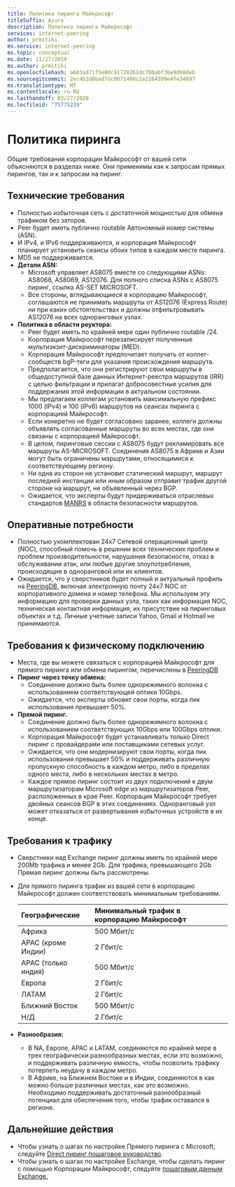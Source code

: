 ```yaml
---
title: Политика пиринга Майкрософт
titleSuffix: Azure
description: Политика пиринга Майкрософт
services: internet-peering
author: prmitiki
ms.service: internet-peering
ms.topic: conceptual
ms.date: 11/27/2019
ms.author: prmitiki
ms.openlocfilehash: a683ad71f5e80c91728262dc7bbabf36e9d68deb
ms.sourcegitcommit: 2ec4b3d0bad7dc0071400c2a2264399e4fe34897
ms.translationtype: MT
ms.contentlocale: ru-RU
ms.lasthandoff: 03/27/2020
ms.locfileid: "75775229"
---
```

# <a name="peering-policy"></a>Политика пиринга
Общие требования корпорации Майкрософт от вашей сети объясняются в разделах ниже. Они применимы как к запросам прямых пирингов, так и к запросам на пиринг.

## <a name="technical-requirements"></a>Технические требования

* Полностью избыточная сеть с достаточной мощностью для обмена трафиком без заторов.
* Peer будет иметь публично routable Автономный номер системы (ASN).
* И IPv4, и IPv6 поддерживаются, и корпорация Майкрософт планирует установить сеансы обоих типов в каждом месте пиринга.
* MD5 не поддерживается.
* **Детали ASN:**
    * Microsoft управляет AS8075 вместе со следующими ASNs: AS8068, AS8069, AS12076. Для полного списка ASNs с AS8075 пиринг, ссылка AS-SET MICROSOFT.
    * Все стороны, вглядывающиеся в корпорацию Майкрософт, соглашаются не принимать маршруты от AS12076 (Express Route) ни при каких обстоятельствах и должны отфильтровывать AS12076 на всех одноранговых узлах.
* **Политика в области реуктора:**
    * Peer будет иметь по крайней мере один публично routable /24.
    * Корпорация Майкрософт перезаписирует полученные мультиэкзит-дискриминаторы (MED).
    * Корпорация Майкрософт предпочитает получать от коллег-сообществ bgP-теги для указания происхождения маршрута.
    * Предполагается, что они регистрируют свои маршруты в общедоступной базе данных Интернет-реестра маршрутов (IRR) с целью фильтрации и прилагат добросовестные усилия для поддержания этой информации в актуальном состоянии.
    * Мы предлагаем коллегам установить максимальную префикс 1000 (IPv4) и 100 (IPv6) маршрутов на сеансах пиринга с корпорацией Майкрософт.
    * Если конкретно не будет согласовано заранее, коллеги должны объявлять согласованные маршруты во всех местах, где они связаны с корпорацией Майкрософт.
    * В целом, пиринговые сессии с AS8075 будут рекламировать все маршруты AS-MICROSOFT. Соединения AS8075 в Африке и Азии могут быть ограничены маршрутами, относящимися к соответствующему региону.
    * Ни одна из сторон не установит статический маршрут, маршрут последней инстанции или иным образом отправит трафик другой стороне на маршрут, не объявленный через BGP.
    * Ожидается, что эксперты будут придерживаться отраслевых стандартов [MANRS](https://www.manrs.org/) в области безопасности маршрутов.

## <a name="operational-requirements"></a>Оперативные потребности
* Полностью укомплектован 24x7 Сетевой операционный центр (NOC), способный помочь в решении всех технических проблем и проблем производительности, нарушения безопасности, отказ в обслуживании атак, или любые другие злоупотребления, происходящие в одноранговой или их клиентов.
* Ожидается, что у сверстников будет полный и актуальный профиль на [PeeringDB,](https://www.peeringdb.com) включая электронную почту 24x7 NOC от корпоративного домена и номер телефона. Мы используем эту информацию для проверки данных узла, таких как информация NOC, техническая контактная информация, их присутствие на пиринговых объектах и т.д. Личные учетные записи Yahoo, Gmail и Hotmail не принимаются.

## <a name="physical-connection-requirements"></a>Требования к физическому подключению
* Места, где вы можете связаться с корпорацией Майкрософт для прямого пиринга или обмена пирингом, перечислены в [PeeringDB](https://www.peeringdb.com/net/694)
* **Пиринг через точку обмена:**
    * Соединение должно быть более однорежимного волокна с использованием соответствующей оптики 10Gbps.
    * Ожидается, что эксперты обновят свои порты, когда пик использования превышает 50%.
* **Прямой пиринг.**
    * Соединение должно быть более однорежимного волокна с использованием соответствующих 10Gbps или 100Gbps оптики.
    * Корпорация Майкрософт будет устанавливать только Direct пиринг с провайдерами или поставщиками сетевых услуг.
    * Ожидается, что они модернизируют свои порты, когда пик использования превышает 50% и поддерживать различную пропускную способность в каждом метро, либо в пределах одного места, либо в нескольких местах в метро.
    * Каждое прямое пиринг состоит из двух подключений к двум маршрутизаторам Microsoft edge из маршрутизаторов Peer, расположенных в крае Peer. Корпорация Майкрософт требует двойных сеансов BGP в этих соединениях. Одноранговый узл может отказаться от развертывания избыточных устройств в их конце.

## <a name="traffic-requirements"></a>Требования к трафику
* Сверстники над Exchange пиринг должны иметь по крайней мере 200Mb трафика и менее 2Gb.  Для трафика, превышающего 2Gb Прямая пиринг должны быть рассмотрены.
* Для прямого пиринга трафик из вашей сети в корпорацию Майкрософт должен соответствовать минимальным требованиям.

    | Географические                      | Минимальный трафик в корпорацию Майкрософт   |
    | :----------------------- |:-------------------------------|
    | Африка                   | 500 Мбит/с                       |
    | APAC (кроме Индии)      |   2 Гбит/с                       |
    | APAC (только индия)        | 500 Мбит/с                       |
    | Европа                   |   2 Гбит/с                       |
    | ЛАТАМ                    |   2 Гбит/с                       |
    | Ближний Восток              | 500 Мбит/с                       |
    | Н/Д                       |   2 Гбит/с                       |

* **Разнообразия:**
    * В NA, Европе, APAC и LATAM, соединяются по крайней мере в трех географически разнообразных местах, если это возможно, и поддерживать различную емкость, чтобы позволить трафику потерпеть неудачу в каждом метро.
    * В Африке, на Ближнем Востоке и в Индии, соединяются в как можно больше различных местах, как это возможно. Необходимо поддерживать достаточный разнообразный потенциал для обеспечения того, чтобы трафик оставался в регионе.

## <a name="next-steps"></a>Дальнейшие действия

* Чтобы узнать о шагах по настройке Прямого пиринга с Microsoft, следуйте [Direct пиринг пошаговое руководство](walkthrough-direct-all.md).
* Чтобы узнать о шагах по настройке Exchange, чтобы сделать пиринг с помощью Корпорации Майкрософт, следуйте [пошаговым данным Exchange.](walkthrough-exchange-all.md)